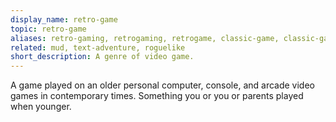 ```yaml
---
display_name: retro-game
topic: retro-game
aliases: retro-gaming, retrogaming, retrogame, classic-game, classic-gaming, old-school-game, old-school-gaming
related: mud, text-adventure, roguelike
short_description: A genre of video game.
---
```

A game played on an older personal computer, console, and arcade video games in contemporary times. Something you or you or parents played when younger.